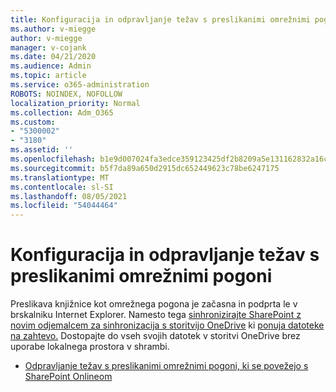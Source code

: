```yaml
---
title: Konfiguracija in odpravljanje težav s preslikanimi omrežnimi pogoni
ms.author: v-miegge
author: v-miegge
manager: v-cojank
ms.date: 04/21/2020
ms.audience: Admin
ms.topic: article
ms.service: o365-administration
ROBOTS: NOINDEX, NOFOLLOW
localization_priority: Normal
ms.collection: Adm_O365
ms.custom:
- "5300002"
- "3180"
ms.assetid: ''
ms.openlocfilehash: b1e9d007024fa3edce359123425df2b8209a5e131162832a16c651ff3fd6b5d3
ms.sourcegitcommit: b5f7da89a650d2915dc652449623c78be6247175
ms.translationtype: MT
ms.contentlocale: sl-SI
ms.lasthandoff: 08/05/2021
ms.locfileid: "54044464"
---
```

# <a name="how-to-configure-and-troubleshoot-mapped-network-drives"></a>Konfiguracija in odpravljanje težav s preslikanimi omrežnimi pogoni

Preslikava knjižnice kot omrežnega pogona je začasna in podprta le v brskalniku Internet Explorer. Namesto tega [sinhronizirajte SharePoint z novim odjemalcem za sinhronizacija s storitvijo OneDrive](https://support.office.com/article/6de9ede8-5b6e-4503-80b2-6190f3354a88) ki [ponuja datoteke na zahtevo.](https://support.office.com/article/0e6860d3-d9f3-4971-b321-7092438fb38e) Dostopajte do vseh svojih datotek v storitvi OneDrive brez uporabe lokalnega prostora v shrambi.

* [Odpravljanje težav s preslikanimi omrežnimi pogoni, ki se povežejo s SharePoint Onlineom](https://docs.microsoft.com/sharepoint/support/administration/troubleshoot-mapped-network-drives)